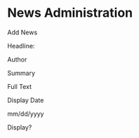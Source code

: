 # News Administration

Add News

<div class="adminTitle">

Headline:

</div>

<div class="adminItem">

</div>

<div class="adminTitle">

Author

</div>

<div class="adminItem">

</div>

<div class="adminTitle">

Summary

</div>

<div class="adminItem">

</div>

<div class="adminTitle">

Full Text

</div>

<div class="adminItem">

</div>

<div class="adminTitle">

Display Date

</div>

<div class="adminItem">

mm/dd/yyyy

</div>

<div class="adminTitle">

Display?

</div>

<div class="adminItem">

</div>

<div class="adminTitle">

</div>
